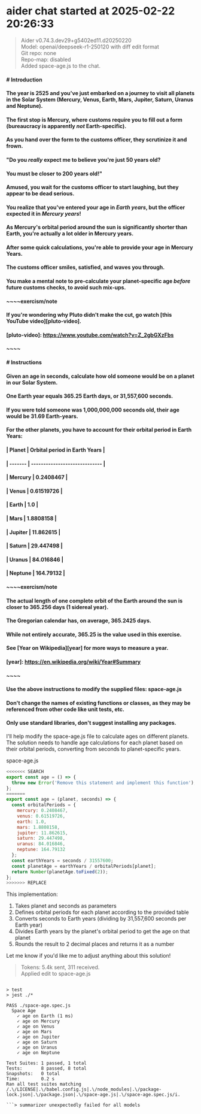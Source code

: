 
# aider chat started at 2025-02-22 20:26:33

> Aider v0.74.3.dev29+g5402ed11.d20250220  
> Model: openai/deepseek-r1-250120 with diff edit format  
> Git repo: none  
> Repo-map: disabled  
> Added space-age.js to the chat.  

#### # Introduction  
####   
#### The year is 2525 and you've just embarked on a journey to visit all planets in the Solar System (Mercury, Venus, Earth, Mars, Jupiter, Saturn, Uranus and Neptune).  
#### The first stop is Mercury, where customs require you to fill out a form (bureaucracy is apparently _not_ Earth-specific).  
#### As you hand over the form to the customs officer, they scrutinize it and frown.  
#### "Do you _really_ expect me to believe you're just 50 years old?  
#### You must be closer to 200 years old!"  
####   
#### Amused, you wait for the customs officer to start laughing, but they appear to be dead serious.  
#### You realize that you've entered your age in _Earth years_, but the officer expected it in _Mercury years_!  
#### As Mercury's orbital period around the sun is significantly shorter than Earth, you're actually a lot older in Mercury years.  
#### After some quick calculations, you're able to provide your age in Mercury Years.  
#### The customs officer smiles, satisfied, and waves you through.  
#### You make a mental note to pre-calculate your planet-specific age _before_ future customs checks, to avoid such mix-ups.  
####   
#### ~~~~exercism/note  
#### If you're wondering why Pluto didn't make the cut, go watch [this YouTube video][pluto-video].  
####   
#### [pluto-video]: https://www.youtube.com/watch?v=Z_2gbGXzFbs  
#### ~~~~  
#### # Instructions  
####   
#### Given an age in seconds, calculate how old someone would be on a planet in our Solar System.  
####   
#### One Earth year equals 365.25 Earth days, or 31,557,600 seconds.  
#### If you were told someone was 1,000,000,000 seconds old, their age would be 31.69 Earth-years.  
####   
#### For the other planets, you have to account for their orbital period in Earth Years:  
####   
#### | Planet  | Orbital period in Earth Years |  
#### | ------- | ----------------------------- |  
#### | Mercury | 0.2408467                     |  
#### | Venus   | 0.61519726                    |  
#### | Earth   | 1.0                           |  
#### | Mars    | 1.8808158                     |  
#### | Jupiter | 11.862615                     |  
#### | Saturn  | 29.447498                     |  
#### | Uranus  | 84.016846                     |  
#### | Neptune | 164.79132                     |  
####   
#### ~~~~exercism/note  
#### The actual length of one complete orbit of the Earth around the sun is closer to 365.256 days (1 sidereal year).  
#### The Gregorian calendar has, on average, 365.2425 days.  
#### While not entirely accurate, 365.25 is the value used in this exercise.  
#### See [Year on Wikipedia][year] for more ways to measure a year.  
####   
#### [year]: https://en.wikipedia.org/wiki/Year#Summary  
#### ~~~~  
####   
#### ####  
####   
#### Use the above instructions to modify the supplied files: space-age.js  
#### Don't change the names of existing functions or classes, as they may be referenced from other code like unit tests, etc.  
#### Only use standard libraries, don't suggest installing any packages.  

I'll help modify the space-age.js file to calculate ages on different planets. The solution needs to handle age calculations for each planet based on their orbital periods, converting from seconds to planet-specific years.



space-age.js
```javascript
<<<<<<< SEARCH
export const age = () => {
  throw new Error('Remove this statement and implement this function');
};
=======
export const age = (planet, seconds) => {
  const orbitalPeriods = {
    mercury: 0.2408467,
    venus: 0.61519726,
    earth: 1.0,
    mars: 1.8808158,
    jupiter: 11.862615,
    saturn: 29.447498,
    uranus: 84.016846,
    neptune: 164.79132
  };
  const earthYears = seconds / 31557600;
  const planetAge = earthYears / orbitalPeriods[planet];
  return Number(planetAge.toFixed(2));
};
>>>>>>> REPLACE
```

This implementation:
1. Takes planet and seconds as parameters
2. Defines orbital periods for each planet according to the provided table
3. Converts seconds to Earth years (dividing by 31,557,600 seconds per Earth year)
4. Divides Earth years by the planet's orbital period to get the age on that planet
5. Rounds the result to 2 decimal places and returns it as a number

Let me know if you'd like me to adjust anything about this solution!

> Tokens: 5.4k sent, 311 received.  
> Applied edit to space-age.js  
```

> test
> jest ./*

PASS ./space-age.spec.js
  Space Age
    ✓ age on Earth (1 ms)
    ✓ age on Mercury
    ✓ age on Venus
    ✓ age on Mars
    ✓ age on Jupiter
    ✓ age on Saturn
    ✓ age on Uranus
    ✓ age on Neptune

Test Suites: 1 passed, 1 total
Tests:       8 passed, 8 total
Snapshots:   0 total
Time:        0.2 s
Ran all test suites matching /.\/LICENSE|.\/babel.config.js|.\/node_modules|.\/package-lock.json|.\/package.json|.\/space-age.js|.\/space-age.spec.js/i.

```> summarizer unexpectedly failed for all models  
